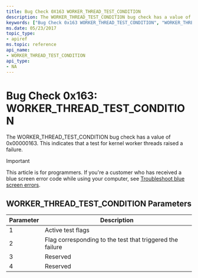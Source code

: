 ```yaml
---
title: Bug Check 0X163 WORKER_THREAD_TEST_CONDITION
description: The WORKER_THREAD_TEST_CONDITION bug check has a value of 0x00000163. This indicates that a test for kernel worker threads raised a failure.
keywords: ["Bug Check 0x163 WORKER_THREAD_TEST_CONDITION", "WORKER_THREAD_TEST_CONDITION"]
ms.date: 05/23/2017
topic_type:
- apiref
ms.topic: reference
api_name:
- WORKER_THREAD_TEST_CONDITION
api_type:
- NA
---
```


# Bug Check 0x163: WORKER\_THREAD\_TEST\_CONDITION


The WORKER\_THREAD\_TEST\_CONDITION bug check has a value of 0x00000163. This indicates that a test for kernel worker threads raised a failure.

> [!IMPORTANT]
> This article is for programmers. If you're a customer who has received a blue screen error code while using your computer, see [Troubleshoot blue screen errors](https://www.windows.com/stopcode).


## WORKER\_THREAD\_TEST\_CONDITION Parameters


| Parameter | Description                                               |
|-----------|-----------------------------------------------------------|
| 1         | Active test flags                                         |
| 2         | Flag corresponding to the test that triggered the failure |
| 3         | Reserved                                                  |
| 4         | Reserved                                                  |

 

 

 




